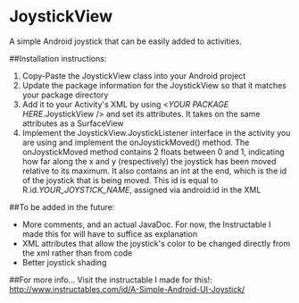 # JoystickView
A simple Android joystick that can be easily added to activities.

##Installation instructions:
1. Copy-Paste the JoystickView class into your Android project
2. Update the package information for the JoystickView so that it matches your package directory
3. Add it to your Activity's XML by using <*YOUR PACKAGE HERE*.JoystickView /> and set its attributes. It takes on the same attributes as a SurfaceView
4. Implement the JoystickView.JoystickListener interface in the activity you are using and implement the onJoystickMoved() method.
The onJoystickMoved method contains 2 floats between 0 and 1, indicating how far along the x and y (respectively) the joystick has been moved relative to its maximum.
It also contains an int at the end, which is the id of the joystick that is being moved. This id is equal to R.id.*YOUR_JOYSTICK_NAME*, assigned via android:id in the XML

##To be added in the future:
- More comments, and an actual JavaDoc. For now, the Instructable I made this for will have to suffice as explanation
- XML attributes that allow the joystick's color to be changed directly from the xml rather than from code
- Better joystick shading

##For more info...
Visit the instructable I made for this!: http://www.instructables.com/id/A-Simple-Android-UI-Joystick/

